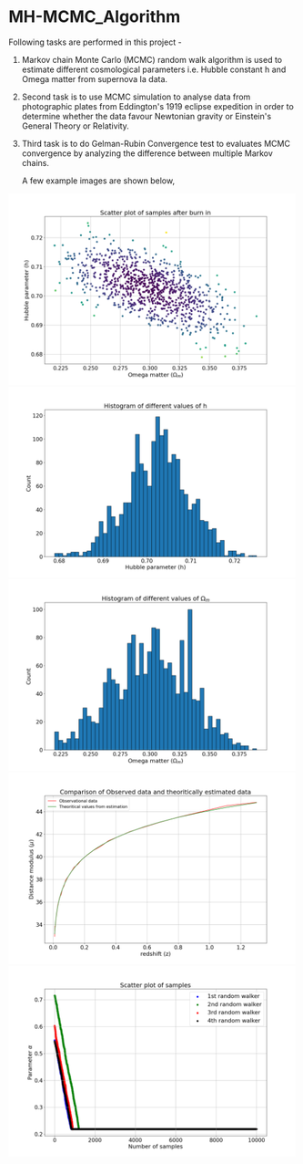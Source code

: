 # MH-MCMC_Algorithm

Following tasks are performed in this project -

1. Markov chain Monte Carlo (MCMC) random walk algorithm is used to estimate different cosmological parameters i.e. Hubble constant h and Omega matter from supernova Ia data.

2. Second task is to use MCMC simulation to analyse data from photographic plates from Eddington's 1919 eclipse expedition in order to determine whether the data favour Newtonian gravity or Einstein's General Theory or Relativity.

3. Third task is to do Gelman-Rubin Convergence test to evaluates MCMC convergence by analyzing the difference between multiple Markov chains.

     A few example images are shown below,

![Image of Photo](https://github.com/KrishangiKashyap/MH-MCMC_Algorithm/blob/main/Burn%20in.png?width=30&height=3)
![Image of Photo](https://github.com/KrishangiKashyap/MH-MCMC_Algorithm/blob/main/hist%20h.png?width=30&height=3)
![Image of Photo](https://github.com/KrishangiKashyap/MH-MCMC_Algorithm/blob/main/hist%20omega%20matter.png?width=30&height=3)
![Image of Photo](https://github.com/KrishangiKashyap/MH-MCMC_Algorithm/blob/main/Comparision.png?width=30&height=3)
![Image of Photo](https://github.com/KrishangiKashyap/MH-MCMC_Algorithm/blob/main/random%20walker.png?width=30&height=3)

   

